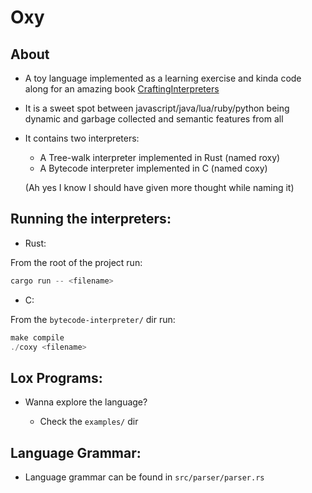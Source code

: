 # Oxy

## About

- A toy language implemented as a learning exercise and kinda code along for an amazing book [CraftingInterpreters](http://craftinginterpreters.com/)

- It is a sweet spot between javascript/java/lua/ruby/python being dynamic and garbage collected and semantic features from all

- It contains two interpreters:

  - A Tree-walk interpreter implemented in Rust (named roxy)
  - A Bytecode interpreter implemented in C (named coxy)

  (Ah yes I know I should have given more thought while naming it)

## Running the interpreters:

- Rust:

From the root of the project run:

```rust
cargo run -- <filename>
```

- C:

From the `bytecode-interpreter/` dir run:

```C
make compile
./coxy <filename>
```

## Lox Programs:

- Wanna explore the language?

  - Check the `examples/` dir

## Language Grammar:

- Language grammar can be found in `src/parser/parser.rs`
